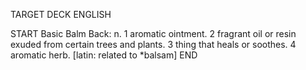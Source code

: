 TARGET DECK
ENGLISH

START
Basic
Balm
Back: n. 1 aromatic ointment. 2 fragrant oil or resin exuded from certain trees and plants. 3 thing that heals or soothes. 4 aromatic herb. [latin: related to *balsam]
END
